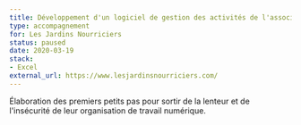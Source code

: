 ```yaml
---
title: Développement d'un logiciel de gestion des activités de l'association
type: accompagnement
for: Les Jardins Nourriciers
status: paused
date: 2020-03-19
stack:
- Excel
external_url: https://www.lesjardinsnourriciers.com/
---
```


Élaboration des premiers petits pas pour sortir de la lenteur
et de l'insécurité de leur organisation de travail numérique.


<!--more-->
